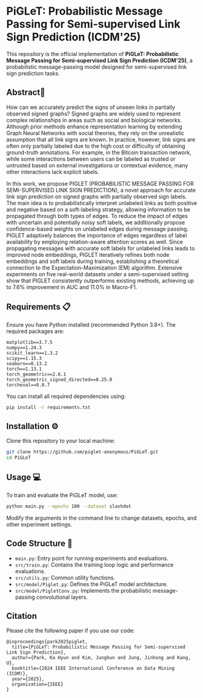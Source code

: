# PiGLeT: Probabilistic Message Passing for Semi-supervised Link Sign Prediction (ICDM'25)

This repository is the official implementation of **PiGLeT: Probabilistic Message Passing for Semi-supervised Link Sign Prediction (ICDM'25)**, a probabilistic message-passing model designed for semi-supervised link sign prediction tasks.

## Abstract📌
How can we accurately predict the signs of unseen links in partially observed signed graphs? Signed graphs are widely used to represent complex relationships in areas such as social and biological networks. Although prior methods enhance representation learning by extending Graph Neural Networks
with social theories, they rely on the unrealistic assumption that all link signs are known. In practice, however, link signs are often only partially labeled due to the high cost or difficulty of obtaining ground-truth annotations. For example, in the Bitcoin transaction network, while some interactions between users can be labeled as trusted or untrusted based on external investigations or contextual evidence, many other interactions lack explicit labels.

In this work, we propose PIGLET (PROBABILISTIC MESSAGE PASSING FOR SEMI-SUPERVISED LINK SIGN PREDICTION), a novel approach for accurate link sign prediction on signed graphs with partially observed sign labels. The main idea is to probabilistically interpret unlabeled links as both positive and
negative based on a soft-labeling strategy, allowing information to be propagated through both types of edges. To reduce the impact of edges with uncertain and potentially noisy soft labels, we additionally propose confidence-based weights on unlabeled edges during message passing. PIGLET adaptively balances the importance of edges regardless of label availability by employing relation-aware attention scores as well. Since propagating messages with accurate soft labels for unlabeled links leads to improved node embeddings, PIGLET iteratively refines both node embeddings and soft labels during training, establishing a theoretical connection to the Expectation-Maximization (EM) algorithm. Extensive experiments on five real-world datasets
under a semi-supervised setting show that PIGLET consistently outperforms existing methods, achieving up to 7.6% improvement in AUC and 11.0% in Macro-F1.

## Requirements 📋

Ensure you have Python installed (recommended Python 3.8+). The required packages are:

```
matplotlib==3.7.5
numpy==1.24.3
scikit_learn==1.3.2
scipy==1.15.3
seaborn==0.13.2
torch==1.13.1
torch_geometric==2.6.1
torch_geometric_signed_directed==0.25.0
torcheval==0.0.7
```

You can install all required dependencies using:

```bash
pip install -r requirements.txt
```

## Installation ⚙️

Clone this repository to your local machine:

```bash
git clone https://github.com/piglet-anonymous/PiGLeT.git
cd PiGLeT
```

## Usage 💻

To train and evaluate the PiGLeT model, use:

```bash
python main.py --epochs 100 --dataset slashdot
```

Modify the arguments in the command line to change datasets, epochs, and other experiment settings.

## Code Structure 📂

* `main.py`: Entry point for running experiments and evaluations.
* `src/train.py`: Contains the training loop logic and performance evaluations.
* `src/utils.py`: Common utility functions.
* `src/model/Piglet.py`: Defines the PiGLeT model architecture.
* `src/model/PigletConv.py`: Implements the probabilistic message-passing convolutional layers.



## Citation

Please cite the following paper if you use our code:
```
@inproceedings{park2025piglet,
  title={PiGLeT: Probabilistic Message Passing for Semi-supervised Link Sign Prediction},
  author={Park, Ka Hyun and Kim, Junghun and Jung, Jinhong and Kang, U},
  booktitle={2024 IEEE International Conference on Data Mining (ICDM)},
  year={2025},
  organization={IEEE}
}
```
